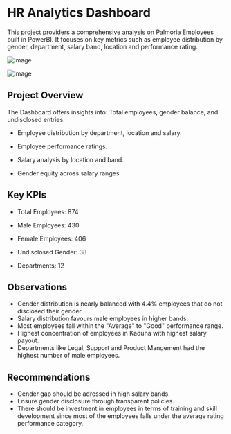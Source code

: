 # HR Analytics Dashboard

 This project providers a comprehensive analysis on Palmoria Employees built in PowerBI. It focuses on key metrics such as employee distribution by gender, department, salary band, location and performance rating.


![image](https://github.com/user-attachments/assets/17d16c3f-9b50-42d6-8504-4465ff9a9891)

![image](https://github.com/user-attachments/assets/1bce097b-78d0-4f55-953c-6059a5c0059b)

## Project Overview

The Dashboard offers insights into: 
Total employees, gender balance, and undisclosed entries.

- Employee distribution by department, location and salary.

- Employee performance ratings.

- Salary analysis by location and band.

- Gender equity across salary ranges

## Key KPIs

- Total Employees: 874

- Male Employees: 430

- Female Employees: 406

- Undisclosed Gender: 38

- Departments: 12


## Observations

- Gender distribution is nearly balanced with 4.4% employees that do not disclosed their gender.
- Salary distribution favours male employees in higher bands.
- Most employees fall within the "Average" to "Good" performance range.
- Highest concentration of employees in Kaduna with highest salary payout.
- Departments like Legal, Support and Product Mangement had the highest number of male employees.

## Recommendations

- Gender gap should be adressed in high salary bands.
- Ensure gender disclosure through transparent policies.
- There should be investment in employees in terms of training and skill development since most of the employees falls under the average rating performance category.




